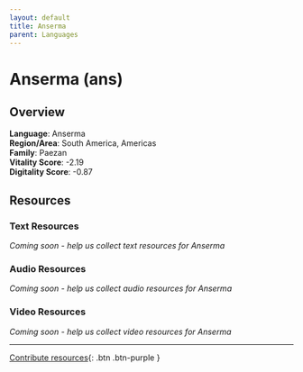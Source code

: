 ```yaml
---
layout: default
title: Anserma
parent: Languages
---
```


# Anserma (ans)

## Overview

**Language**: Anserma  
**Region/Area**: South America, Americas  
**Family**: Paezan  
**Vitality Score**: -2.19  
**Digitality Score**: -0.87  

## Resources

### Text Resources
*Coming soon - help us collect text resources for Anserma*

### Audio Resources
*Coming soon - help us collect audio resources for Anserma*

### Video Resources
*Coming soon - help us collect video resources for Anserma*

---

[Contribute resources](https://fairtrain.github.io/){: .btn .btn-purple }
